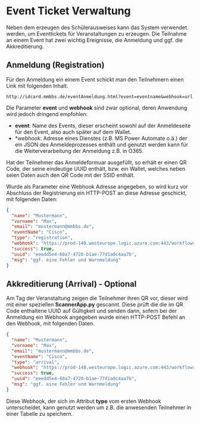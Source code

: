 # Event Ticket Verwaltung
Neben dem erzeugen des Schülerausweises kann das System verwendet werden, um Eventtickets für Veranstaltungen zu erzeugen.
Die Teilnahme an einem Event hat zwei wichtig Ereignisse, die Anmeldung und ggf. die Akkreditierung. 
## Anmeldung (Registration)
Für den Anmeldung ein einem Event schickt man den Teilnehmern einen Link mit folgenden Inhalt.
```
http://idcard.mmbbs.de/eventAnmeldung.html?event=eventname&webhook=url
```
Die Parameter **event** und **webhook** sind zwar optional, deren Anwendung wird jedoch dringend empfohlen:
- **event**: Name des Events, dieser erscheint sowohl auf der Anmeldeseite für den Event, also auch später auf dem Wallet.
- **webhook*: Adresse eines Dienstes (z.B. MS Power Automate o.ä.) der ein JSON des Anmeldeprozesses enthält und genutzt werden kann für die Weiterverarbeitung der Anmeldung z.B. in O365.

Hat der Teilnehmer das Anmeldeformuar ausgefüllt, so erhält er einen QR Code, der seine eindeutige UUID enthält, bzw. ein Wallet, welches neben seien Daten auch den QR Code mit der SSID enthält.

Wurde als Parameter eine Webhook Adresse angegeben, so wird kurz vor Abschluss der Registrierung ein HTTP-POST an diese Adresse geschickt, mit folgenden Daten:
```JSON
{
  "name": "Mustermann",
  "vorname": "Max",
  "email": "mustermann@mmbbs.de",
  "eventName": "Cisco",
  "type": "registration",
  "webhook": "https://prod-140.westeurope.logic.azure.com:443/workflows/01acc4885c2a4075bbcc0f3a5b1ca97f/triggers/manual/paths/invoke?api-version=2016-06-01&sp=%2Ftriggers%2Fmanual%2Frun&sv=1.0&sig=CLbmOOO1qehi_7SWRicP4ZgTAI7JG4RECuqBxVY1aO8",
  "success": true,
  "uuid": "eeedd5e4-60a7-4720-b1ae-77d1a0c4aa7b",
  "msg": "ggf. eine Fehler und Warnmeldung"
}
```

## Akkreditierung (Arrival) - Optional
Am Tag der Veranstaltung zeigen die Teilnehmer ihren QR vor, dieser wird mit einer speziellen **ScannerApp.py** gescannt. Diese prüft die die im QR Code enthaltene UUID auf Gültigkeit und senden dann, sofern bei der Anmeldung ein Webhook angegeben wurde einen HTTP-POST Befehl an den Webhook, mit folgenden Daten.
```JSON
{
  "name": "Mustermann",
  "vorname": "Max",
  "email": "mustermann@mmbbs.de",
  "eventName": "Cisco",
  "type": "arrival",
  "webhook": "https://prod-140.westeurope.logic.azure.com:443/workflows/01acc4885c2a4075bbcc0f3a5b1ca97f/triggers/manual/paths/invoke?api-version=2016-06-01&sp=%2Ftriggers%2Fmanual%2Frun&sv=1.0&sig=CLbmOOO1qehi_7SWRicP4ZgTAI7JG4RECuqBxVY1aO8",
  "success": true,
  "uuid": "eeedd5e4-60a7-4720-b1ae-77d1a0c4aa7b",
  "msg": "ggf. eine Fehler und Warnmeldung"
}
```
Diese Webhook, der sich im Attribut **type** vom ersten Webhook unterscheidet, kann genutzt werden um z.B. die anwesenden Teilnehmer in einer Tabelle zu speichern.
